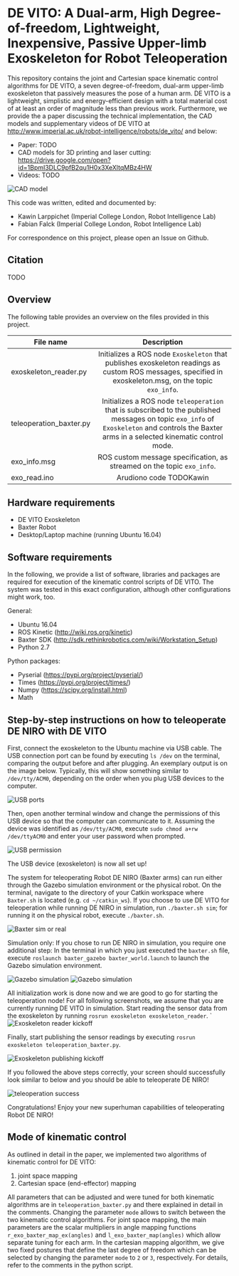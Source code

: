 

DE VITO: A Dual-arm, High Degree-of-freedom, Lightweight, Inexpensive, Passive Upper-limb Exoskeleton for Robot Teleoperation
=============================================================================================================================

This repository contains the joint and Cartesian space kinematic control algorithms for DE VITO, a seven degree-of-freedom, dual-arm upper-limb exoskeleton that passively measures the pose of a human arm. DE VITO is a lightweight, simplistic and energy-efficient design with a total material cost of at least an order of magnitude less than previous work. Furthermore, we provide the a paper discussing the technical implementation, the CAD models and supplementary videos of DE VITO at http://www.imperial.ac.uk/robot-intelligence/robots/de_vito/ and below:

* Paper: TODO
* CAD models for 3D printing and laser cutting: https://drive.google.com/open?id=1BpmI3DLC9pfB2qu1H0x3XeXltqMBz4HW
* Videos: TODO

![CAD model](Images/DE_VITO_lowqual.jpg)

<!-- ![CAD model with DOFs and kinematic diagram](Images/CAD_model_DOF_kinematic_diagram_lowqual.jpg) -->

This code was written, edited and documented by:

* Kawin Larppichet (Imperial College London, Robot Intelligence Lab)
* Fabian Falck (Imperial College London, Robot Intelligence Lab)

For correspondence on this project, please open an Issue on Github.

Citation
--------

TODO

Overview
--------

The following table provides an overview on the files provided in this project.


| File name                  | Description                                                                                                                                                                                 |
| -------------------------- |:-------------------------------------------------------------------------------------------------------------------------------------------------------------------------------------------:|
| exoskeleton_reader.py      | Initializes a ROS node `Exoskeleton` that publishes exoskeleton readings as custom ROS messages, specified in exoskeleton.msg, on the topic `exo_info`.                                     |
| teleoperation_baxter.py    | Initializes a ROS node `teleoperation` that is subscribed to the published messages on topic `exo_info` of `Exoskeleton` and controls the Baxter arms in a selected kinematic control mode. |
| exo_info.msg               | ROS custom message specification, as streamed on the topic `exo_info`.                                                                                                                      |
| exo_read.ino               | Arudiono code TODOKawin                                                                                                                                                                     |

Hardware requirements
---------------------

* DE VITO Exoskeleton
* Baxter Robot
* Desktop/Laptop machine (running Ubuntu 16.04)

Software requirements
---------------------

In the following, we provide a list of software, libraries and packages are required for execution of the kinematic control scripts of DE VITO. The system was tested in this exact configuration, although other configurations might work, too.

General:

* Ubuntu 16.04
* ROS Kinetic (http://wiki.ros.org/kinetic)
* Baxter SDK (http://sdk.rethinkrobotics.com/wiki/Workstation_Setup)
* Python 2.7

Python packages:

* Pyserial (https://pypi.org/project/pyserial/)
* Times (https://pypi.org/project/times/)
* Numpy (https://scipy.org/install.html)
* Math

Step-by-step instructions on how to teleoperate DE NIRO with DE VITO
--------------------------------------------------------------------

First, connect the exoskeleton to the Ubuntu machine via USB cable. The USB connection port can be found by executing `ls /dev` on the terminal, comparing the output before and after plugging. An exemplary output is on the image below. Typically, this will show something similar to `/dev/tty/ACM0`, depending on the order when you plug USB devices to the computer.

![USB ports](Images/usb_ports.png)

Then, open another terminal window and change the permissions of this USB device so that the computer can communicate to it. Assuming the device was identified as `/dev/tty/ACM0`, execute `sudo chmod a+rw /dev/ttyACM0` and enter your user password when prompted.

![USB permission](Images/usb_permission.png)

The USB device (exoskeleton) is now all set up!

The system for teleoperating Robot DE NIRO (Baxter arms) can run either through the Gazebo simulation environment or the physical robot. On the terminal, navigate to the directory of your Catkin workspace where `Baxter.sh` is located (e.g. `cd ~/catkin_ws`). If you choose to use DE VITO for teleoperation while running DE NIRO in simulation, run `./baxter.sh sim`; for running it on the physical robot, execute `./baxter.sh`.

![Baxter sim or real](Images/baxter_sh.png)

Simulation only: If you chose to run DE NIRO in simulation, you require one additional step: In the terminal in which you just executed the `baxter.sh` file, execute `roslaunch baxter_gazebo baxter_world.launch` to launch the Gazebo simulation environment.

![Gazebo simulation](Images/gazebo_sim_1.png)
![Gazebo simulation](Images/gazebo_sim_2.png)

All initialization work is done now and we are good to go for starting the teleoperation node! For all following screenshots, we assume that you are currently running DE VITO in simulation. Start reading the sensor data from the exoskeleton by running `rosrun exoskeleton exoskeleton_reader`.
`
![Exoskeleton reader kickoff](Images/exoskeleton_reader_kickoff.png)

Finally, start publishing the sensor readings by executing `rosrun exoskeleton teleoperation_baxter.py`.

![Exoskeleton publishing kickoff](Images/teleoperation_baxter_kickoff.png)

If you followed the above steps correctly, your screen should successfully look similar to below and you should be able to teleoperate DE NIRO!

![teleoperation success](Images/teleoperation_success.png)

Congratulations! Enjoy your new superhuman capabilities of teleoperating Robot DE NIRO!


Mode of kinematic control
-------------------------

As outlined in detail in the paper, we implemented two algorithms of kinematic control for DE VITO:

1) joint space mapping
2) Cartesian space (end-effector) mapping

All parameters that can be adjusted and were tuned for both kinematic algorithms are in `teleoperation_baxter.py` and there explained in detail in the comments. Changing the parameter `mode` allows to switch between the two kinematic control algorithms. For joint space mapping, the main parameters are the scalar multipliers in angle mapping functions `r_exo_baxter_map_ex(angles)` and `l_exo_baxter_map(angles)` which allow separate tuning for each arm. In the cartesian mapping algorithm, we give two fixed postures that define the last degree of freedom which can be selected by changing the parameter `mode` to `2` or `3`, respectively. For details, refer to the comments in the python script.

